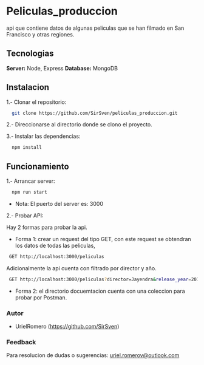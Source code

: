 # Peliculas_produccion

api que contiene datos de algunas peliculas que se han filmado en San Francisco y otras regiones.

## Tecnologias

**Server:** Node, Express
**Database:** MongoDB

## Instalacion

1.- Clonar el repositorio:

```bash
  git clone https://github.com/SirSven/peliculas_produccion.git
```
2.- Direccionarse al directorio donde se clono el proyecto.

3.- Instalar las dependencias:

```bash
  npm install
```

## Funcionamiento

1.- Arrancar server:

```bash
  npm run start
```

- Nota: El puerto del server es: 3000

2.- Probar API:

Hay 2 formas para probar la api.

 - Forma 1: crear un request del tipo GET, con este request se obtendran los datos de todas las peliculas, 

 ```bash
  GET http://localhost:3000/peliculas
```
Adicionalmente la api cuenta con filtrado por director y año.

 ```bash
  GET http://localhost:3000/peliculas?director=Jayendra&release_year=2011
```



- Forma 2: el directorio docuemtacion cuenta con una coleccion para probar por Postman.

### Autor

- UrielRomero (https://github.com/SirSven)

### Feedback

Para resolucion de dudas o sugerencias: uriel.romerov@outlook.com